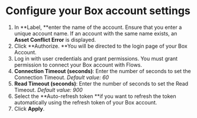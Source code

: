 # Configure your Box account settings

1. In **Label, **enter the name of the account. Ensure that you enter a unique account name.  If an account with the same name exists, an **Asset Conflict Error** is displayed.&#x20;
2. Click **Authorize. **You will be directed to the login page of your Box Account.
3. Log in with user credentials and grant permissions. You must grant permission to connect your Box account with Flows.&#x20;
4. **Connection Timeout (seconds)**: Enter the number of seconds to set the Connection Timeout. _Default value: 60_
5. **Read Timeout (seconds)**: Enter the number of seconds to set the Read Timeout. _Default value: 900_
6. Select the **Auto-refresh token **if you want to refresh the token automatically using the refresh token of your Box account.&#x20;
7. Click **Apply**.

